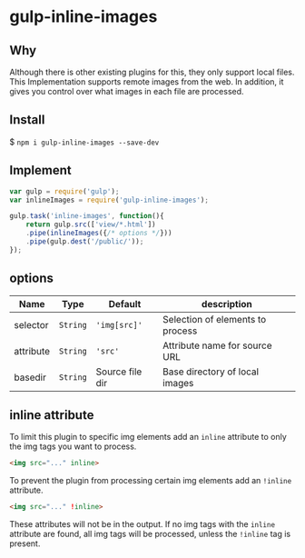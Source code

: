 # gulp-inline-images

## Why
Although there is other existing plugins for this, they only support local files. This Implementation supports remote images from the web. In addition, it gives you control over what images in each file are processed.

## Install
$ ```npm i gulp-inline-images --save-dev```

## Implement
```javascript
var gulp = require('gulp');
var inlineImages = require('gulp-inline-images');

gulp.task('inline-images', function(){
    return gulp.src(['view/*.html'])
    .pipe(inlineImages({/* options */}))
    .pipe(gulp.dest('/public/'));
});
```

## options
| Name      | Type         | Default          | description                      |
|-----------|--------------|------------------|----------------------------------|
| selector  | ```String``` | ```'img[src]'``` | Selection of elements to process |
| attribute | ```String``` | ```'src'```      | Attribute name for source URL    |
| basedir   | ```String``` | Source file dir  | Base directory of local images   |

## inline attribute
To limit this plugin to specific img elements add an ```inline``` attribute to only the img tags you want to process.
```html
<img src="..." inline>
```
To prevent the plugin from processing certain img elements add an ```!inline``` attribute.
```html
<img src="..." !inline>
```
These attributes will not be in the output. If no img tags with the ```inline``` attribute are found, all img tags will be processed, unless the ```!inline``` tag is present.